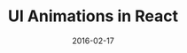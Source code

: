 ---
layout: lesson
title: UI Animations in React
slides: ['_slides/week-05/04b-react-animations.md']
date: 2016-02-17
---